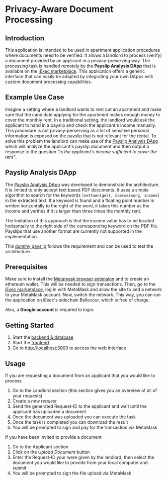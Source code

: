 # Privacy-Aware Document Processing

## Introduction

This application is intended to be used in apartment application procedures where documents need to be verified. It allows a landlord to process (verify) a document provided by an applicant in a privacy-preserving way.
The processing task is handled remotely by the **Payslip Analysis DApp** that is available on the [iExec marketplace](https://iex.ec/marketplace/). This application offers a generic interface that can easily be adapted by integrating your own DApps with custom document processing capabilities.

## Example Use Case

Imagine a setting where a landlord wants to rent out an apartment and make sure that the candidate applying for the apartment makes enough money to cover the monthly rent. In a traditional setting, the landlord would ask the applicant to hand in a payslip and check the applicant's income manually. This procedure is not privacy-perserving as a lot of sensitive personal information is exposed on the payslip that is not relevant for the rental. To solve this problem the landlord can make use of the [Payslip Analysis DApp](iexec-apps/payslip-analysis-tee) which will analyze the applicant's payslip document and then output a response to the question *"is the applicant's income sufficient to cover the rent"*. 

## Payslip Analysis DApp
The [Payslip Analysis DApp](iexec-apps/payslip-analysis-tee/app/src/app.py) was developed to demonstrate the architecture.
It is limited to only accept text based PDF documents. It uses a simple algorithm to search for the keywords 
`[nettoentgelt, überweisung, income]` in the extracted text. If a keyword is found and a floating point number is written horizontally to the
right of the word, it takes this number as the income and verifies if it is larger than three times the monthly rent.

The limitation of this approach is that the income value has to be located horizontally to the right
side of the corresponding keyword on the PDF file. Payslips that use another format are currently not 
supported in the implementation.

This [dummy payslip](iexec-apps/payslip-analysis-tee/dataset/datasets/original/dummy-payslip.pdf) follows the requirement and can be used to test the architecture.

## Prerequisites

Make sure to install the [Metamask browser extension](https://metamask.io/) and to create an ethereum wallet. This will be needed to sign transactions. Then, go to the [iExec marketplace](https://iex.ec/marketplace/), log in with MetaMask
and allow the site to add a network to your MetaMask account. Now, switch the network. This way, you can run the application on iExec's sidechain Bellecour, which is free of charge.

Also, a **Google account** is required to login.

## Getting Started

1. Start the [backend & database](Backend/README.md)
2. Start the [frontend](Frontend/README.md)
3. Go to [http://localhost:3000](http://localhost:3000) to access the web interface

## Usage

If you are requesting a document from an applicant that you would like to process

1. Go to the Landlord section (this section gives you an overview of all of your requests)
2. Create a *new request*
3. Send the generated Request-ID to the applicant and wait until the applicant has uploaded a document
4. Once the document was uploaded you can execute the task
5. Once the task is completed you can download the result
6. You will be prompted to sign and pay for the transaction via MetaMask

If you have been invited to provide a document

1. Go to the Applicant section
2. Click on the *Upload Document* button
3. Enter the Request-ID your were given by the landlord, then select the document you would like to provide from your local computer and submit
4. You will be prompted to sign the file upload via MetaMask
